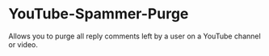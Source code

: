 # YouTube-Spammer-Purge
Allows you to purge all reply comments left by a user on a YouTube channel or video.
